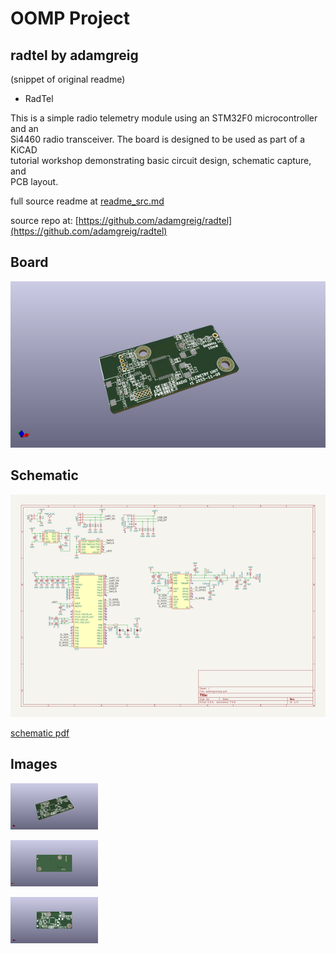 # OOMP Project  
## radtel  by adamgreig  
  
(snippet of original readme)  
  
- RadTel  
  
This is a simple radio telemetry module using an STM32F0 microcontroller and an   
Si4460 radio transceiver. The board is designed to be used as part of a KiCAD   
tutorial workshop demonstrating basic circuit design, schematic capture, and   
PCB layout.  
  
  full source readme at [readme_src.md](readme_src.md)  
  
source repo at: [https://github.com/adamgreig/radtel](https://github.com/adamgreig/radtel)  
## Board  
  
[![working_3d.png](working_3d_600.png)](working_3d.png)  
## Schematic  
  
[![working_schematic.png](working_schematic_600.png)](working_schematic.png)  
  
[schematic pdf](working_schematic.pdf)  
## Images  
  
[![working_3d.png](working_3d_140.png)](working_3d.png)  
  
[![working_3d_back.png](working_3d_back_140.png)](working_3d_back.png)  
  
[![working_3d_front.png](working_3d_front_140.png)](working_3d_front.png)  
